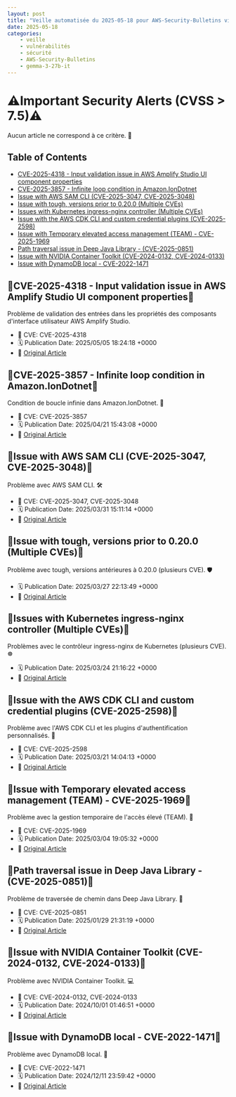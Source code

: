 ```yaml
---
layout: post
title: "Veille automatisée du 2025-05-18 pour AWS-Security-Bulletins via Gemini gemma-3-27b-it"
date: 2025-05-18
categories:
    - veille
    - vulnérabilités
    - sécurité
    - AWS-Security-Bulletins
    - gemma-3-27b-it
---
```

# ⚠️Important Security Alerts (CVSS > 7.5)⚠️
Aucun article ne correspond à ce critère. 🚨

## Table of Contents
* [CVE-2025-4318 - Input validation issue in AWS Amplify Studio UI component properties](CVE-2025-4318)
* [CVE-2025-3857 - Infinite loop condition in Amazon.IonDotnet](CVE-2025-3857)
* [Issue with AWS SAM CLI (CVE-2025-3047, CVE-2025-3048)](AWS-SAM-CLI)
* [Issue with tough, versions prior to 0.20.0 (Multiple CVEs)](tough)
* [Issues with Kubernetes ingress-nginx controller (Multiple CVEs)](ingress-nginx)
* [Issue with the AWS CDK CLI and custom credential plugins (CVE-2025-2598)](AWS-CDK-CLI)
* [Issue with Temporary elevated access management (TEAM) - CVE-2025-1969](TEAM)
* [Path traversal issue in Deep Java Library - (CVE-2025-0851)](Deep-Java-Library)
* [Issue with NVIDIA Container Toolkit (CVE-2024-0132, CVE-2024-0133)](NVIDIA-Container-Toolkit)
* [Issue with DynamoDB local - CVE-2022-1471](DynamoDB-local)

## 🚨CVE-2025-4318 - Input validation issue in AWS Amplify Studio UI component properties🚨
Problème de validation des entrées dans les propriétés des composants d'interface utilisateur AWS Amplify Studio. 
* 🐛 CVE: CVE-2025-4318
* 🗓️ Publication Date: 2025/05/05 18:24:18 +0000
* 🔗 [Original Article](https://aws.amazon.com/security/security-bulletins/AWS-2025-010/)

## 🚨CVE-2025-3857 - Infinite loop condition in Amazon.IonDotnet🚨
Condition de boucle infinie dans Amazon.IonDotnet. 🔄
* 🐛 CVE: CVE-2025-3857
* 🗓️ Publication Date: 2025/04/21 15:43:08 +0000
* 🔗 [Original Article](https://aws.amazon.com/security/security-bulletins/AWS-2025-009/)

## 🚨Issue with AWS SAM CLI (CVE-2025-3047, CVE-2025-3048)🚨
Problème avec AWS SAM CLI. 🛠️
* 🐛 CVE: CVE-2025-3047, CVE-2025-3048
* 🗓️ Publication Date: 2025/03/31 15:11:14 +0000
* 🔗 [Original Article](https://aws.amazon.com/security/security-bulletins/AWS-2025-008/)

## 🚨Issue with tough, versions prior to 0.20.0 (Multiple CVEs)🚨
Problème avec tough, versions antérieures à 0.20.0 (plusieurs CVE). 🛡️
* 🗓️ Publication Date: 2025/03/27 22:13:49 +0000
* 🔗 [Original Article](https://aws.amazon.com/security/security-bulletins/AWS-2025-007/)

## 🚨Issues with Kubernetes ingress-nginx controller (Multiple CVEs)🚨
Problèmes avec le contrôleur ingress-nginx de Kubernetes (plusieurs CVE). ☸️
* 🗓️ Publication Date: 2025/03/24 21:16:22 +0000
* 🔗 [Original Article](https://aws.amazon.com/security/security-bulletins/AWS-2025-006/)

## 🚨Issue with the AWS CDK CLI and custom credential plugins (CVE-2025-2598)🚨
Problème avec l'AWS CDK CLI et les plugins d'authentification personnalisés. 🔑
* 🐛 CVE: CVE-2025-2598
* 🗓️ Publication Date: 2025/03/21 14:04:13 +0000
* 🔗 [Original Article](https://aws.amazon.com/security/security-bulletins/AWS-2025-005/)

## 🚨Issue with Temporary elevated access management (TEAM) - CVE-2025-1969🚨
Problème avec la gestion temporaire de l'accès élevé (TEAM). 🚀
* 🐛 CVE: CVE-2025-1969
* 🗓️ Publication Date: 2025/03/04 19:05:32 +0000
* 🔗 [Original Article](https://aws.amazon.com/security/security-bulletins/AWS-2025-004/)

## 🚨Path traversal issue in Deep Java Library - (CVE-2025-0851)🚨
Problème de traversée de chemin dans Deep Java Library. 📁
* 🐛 CVE: CVE-2025-0851
* 🗓️ Publication Date: 2025/01/29 21:31:19 +0000
* 🔗 [Original Article](https://aws.amazon.com/security/security-bulletins/AWS-2025-003/)

## 🚨Issue with NVIDIA Container Toolkit (CVE-2024-0132, CVE-2024-0133)🚨
Problème avec NVIDIA Container Toolkit. 💻
* 🐛 CVE: CVE-2024-0132, CVE-2024-0133
* 🗓️ Publication Date: 2024/10/01 01:46:51 +0000
* 🔗 [Original Article](https://aws.amazon.com/security/security-bulletins/AWS-2024-010/)

## 🚨Issue with DynamoDB local - CVE-2022-1471🚨
Problème avec DynamoDB local. 💾
* 🐛 CVE: CVE-2022-1471
* 🗓️ Publication Date: 2024/12/11 23:59:42 +0000
* 🔗 [Original Article](https://aws.amazon.com/security/security-bulletins/AWS-2024-014/)
